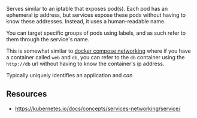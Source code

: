 Serves similar to an iptable that exposes pod(s). Each pod has an ephemeral ip address, but services expose these pods without having to know these addresses. Instead, it uses a human-readable name.

You can target specific groups of pods using labels, and as such refer to them through the service's name.

This is somewhat similar to [docker compose networking](https://docs.docker.com/compose/networking/) where if you have a container called `web` and `db`, you can refer to the `db` container using the `http://db` url without having to know the container's ip address.

Typically uniquely identifies an application and _can_ 

## Resources
- https://kubernetes.io/docs/concepts/services-networking/service/